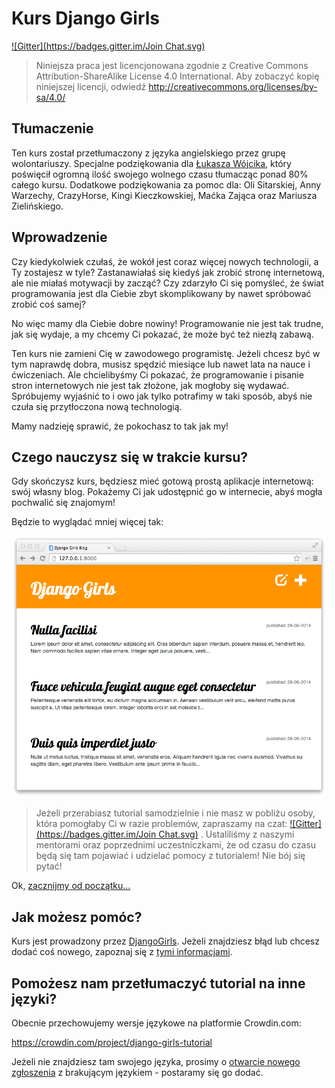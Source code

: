 # Kurs Django Girls

[![Gitter](https://badges.gitter.im/Join Chat.svg)](https://gitter.im/DjangoGirls/tutorial?utm_source=badge&utm_medium=badge&utm_campaign=pr-badge&utm_content=badge)

> Niniejsza praca jest licencjonowana zgodnie z Creative Commons Attribution-ShareAlike License 4.0 International. Aby zobaczyć kopię niniejszej licencji, odwiedź http://creativecommons.org/licenses/by-sa/4.0/

## Tłumaczenie

Ten kurs został przetłumaczony z języka angielskiego przez grupę wolontariuszy. Specjalne podziękowania dla [Łukasza Wójcika](http://lukaszwojcik.net/), który poświęcił
ogromną ilość swojego wolnego czasu tłumacząc ponad 80% całego kursu. Dodatkowe podziękowania za pomoc dla: Oli Sitarskiej, Anny Warzechy, CrazyHorse, Kingi Kieczkowskiej, Maćka Zająca oraz Mariusza Zielińskiego.

## Wprowadzenie

Czy kiedykolwiek czułaś, że wokół jest coraz więcej nowych technologii, a Ty zostajesz w tyle? Zastanawiałaś się kiedyś jak zrobić stronę internetową, ale nie miałaś motywacji by zacząć? Czy zdarzyło Ci się pomyśleć, że świat programowania jest dla Ciebie zbyt skomplikowany by nawet spróbować zrobić coś samej?

No więc mamy dla Ciebie dobre nowiny! Programowanie nie jest tak trudne, jak się wydaje, a my chcemy Ci pokazać, że może być też niezłą zabawą.

Ten kurs nie zamieni Cię w zawodowego programistę. Jeżeli chcesz być w tym naprawdę dobra, musisz spędzić miesiące lub nawet lata na nauce i ćwiczeniach. Ale chcielibyśmy Ci pokazać, że programowanie i pisanie stron internetowych nie jest tak złożone, jak mogłoby się wydawać. Spróbujemy wyjaśnić to i owo jak tylko potrafimy w taki sposób, abyś nie czuła się przytłoczona nową technologią.

Mamy nadzieję sprawić, że pokochasz to tak jak my!

## Czego nauczysz się w trakcie kursu?

Gdy skończysz kurs, będziesz mieć gotową prostą aplikacje internetową: swój własny blog. Pokażemy Ci jak udostępnić go w internecie, abyś mogła pochwalić się znajomym!

Będzie to wyglądać mniej więcej tak:

![Rysunek 0.1](images/application.png)

> Jeżeli przerabiasz tutorial samodzielnie i nie masz w pobliżu osoby, która pomogłaby Ci w razie problemów, zapraszamy na czat: [![Gitter](https://badges.gitter.im/Join Chat.svg)](https://gitter.im/DjangoGirls/tutorial?utm_source=badge&utm_medium=badge&utm_campaign=pr-badge&utm_content=badge)
. Ustaliliśmy z naszymi mentorami oraz poprzednimi uczestniczkami, że od czasu do czasu będą się tam pojawiać i udzielać pomocy z tutorialem! Nie bój się pytać!

Ok, [zacznijmy od początku...][3]

[3]: ./how_internet_works/README.md

## Jak możesz pomóc?

Kurs jest prowadzony przez [DjangoGirls][4]. Jeżeli znajdziesz błąd lub chcesz dodać coś nowego, zapoznaj się z [tymi informacjami][5].

[4]: http://djangogirls.org/
[5]: https://github.com/DjangoGirls/tutorial/blob/master/CONTRIBUTING.md

## Pomożesz nam przetłumaczyć tutorial na inne języki?

Obecnie przechowujemy wersje językowe na platformie Crowdin.com:

https://crowdin.com/project/django-girls-tutorial

Jeżeli nie znajdziesz tam swojego języka, prosimy o [otwarcie nowego zgłoszenia][6] z brakującym językiem - postaramy się go dodać.

[6]: https://github.com/DjangoGirls/tutorial/issues/new
